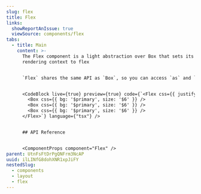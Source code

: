 ```yaml
---
slug: flex
title: Flex
links:
  showReportAnIssue: true
  viewSource: components/flex
tabs:
  - title: Main
    content: >-
      The Flex component is a light abstraction over Box that sets its
      rendering context to flex


      `Flex` shares the same API as `Box`, so you can access `as` and `css` to apply the correct semantic element and contextually relevant styles.


      <CodeBlock live={true} preview={true} code={`<Flex css={{ justifyContent: 'space-between', width: '100%' }}>
        <Box css={{ bg: '$primary', size: '$6' }} />
        <Box css={{ bg: '$primary', size: '$6' }} />
        <Box css={{ bg: '$primary', size: '$6' }} />
      </Flex>`} language={"tsx"} />


      ## API Reference


      <ComponentProps component="Flex" />
parent: UtnFsFtDrPgQNFrm3NcAP
uuid: ilLINfG8dohXNR1xpJiFY
nestedSlug:
  - components
  - layout
  - flex
---
```

